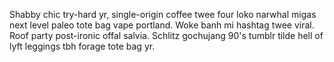 Shabby chic try-hard yr, single-origin coffee twee four loko narwhal migas next level paleo tote bag vape portland. Woke banh mi hashtag twee viral. Roof party post-ironic offal salvia. Schlitz gochujang 90's tumblr tilde hell of lyft leggings tbh forage tote bag yr.